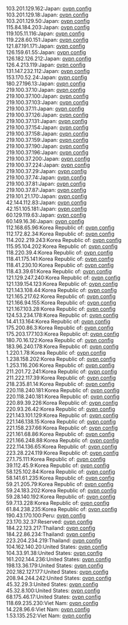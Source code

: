103.201.129.162:Japan: [ovpn config](vpn/103_201_129_162.ovpn)  
103.201.129.18:Japan: [ovpn config](vpn/103_201_129_18.ovpn)  
103.201.129.50:Japan: [ovpn config](vpn/103_201_129_50.ovpn)  
115.84.184.203:Japan: [ovpn config](vpn/115_84_184_203.ovpn)  
119.105.11.116:Japan: [ovpn config](vpn/119_105_11_116.ovpn)  
119.228.60.151:Japan: [ovpn config](vpn/119_228_60_151.ovpn)  
121.87.191.171:Japan: [ovpn config](vpn/121_87_191_171.ovpn)  
126.159.61.55:Japan: [ovpn config](vpn/126_159_61_55.ovpn)  
126.182.126.212:Japan: [ovpn config](vpn/126_182_126_212.ovpn)  
126.4.213.119:Japan: [ovpn config](vpn/126_4_213_119.ovpn)  
131.147.232.112:Japan: [ovpn config](vpn/131_147_232_112.ovpn)  
153.170.52.24:Japan: [ovpn config](vpn/153_170_52_24.ovpn)  
180.27.196.13:Japan: [ovpn config](vpn/180_27_196_13.ovpn)  
219.100.37.10:Japan: [ovpn config](vpn/219_100_37_10.ovpn)  
219.100.37.100:Japan: [ovpn config](vpn/219_100_37_100.ovpn)  
219.100.37.103:Japan: [ovpn config](vpn/219_100_37_103.ovpn)  
219.100.37.11:Japan: [ovpn config](vpn/219_100_37_11.ovpn)  
219.100.37.126:Japan: [ovpn config](vpn/219_100_37_126.ovpn)  
219.100.37.131:Japan: [ovpn config](vpn/219_100_37_131.ovpn)  
219.100.37.154:Japan: [ovpn config](vpn/219_100_37_154.ovpn)  
219.100.37.158:Japan: [ovpn config](vpn/219_100_37_158.ovpn)  
219.100.37.159:Japan: [ovpn config](vpn/219_100_37_159.ovpn)  
219.100.37.190:Japan: [ovpn config](vpn/219_100_37_190.ovpn)  
219.100.37.196:Japan: [ovpn config](vpn/219_100_37_196.ovpn)  
219.100.37.200:Japan: [ovpn config](vpn/219_100_37_200.ovpn)  
219.100.37.224:Japan: [ovpn config](vpn/219_100_37_224.ovpn)  
219.100.37.29:Japan: [ovpn config](vpn/219_100_37_29.ovpn)  
219.100.37.74:Japan: [ovpn config](vpn/219_100_37_74.ovpn)  
219.100.37.81:Japan: [ovpn config](vpn/219_100_37_81.ovpn)  
219.100.37.87:Japan: [ovpn config](vpn/219_100_37_87.ovpn)  
219.101.21.170:Japan: [ovpn config](vpn/219_101_21_170.ovpn)  
42.144.112.83:Japan: [ovpn config](vpn/42_144_112_83.ovpn)  
42.151.105.181:Japan: [ovpn config](vpn/42_151_105_181.ovpn)  
60.129.119.63:Japan: [ovpn config](vpn/60_129_119_63.ovpn)  
60.149.16.36:Japan: [ovpn config](vpn/60_149_16_36.ovpn)  
112.168.65.96:Korea Republic of: [ovpn config](vpn/112_168_65_96.ovpn)  
112.172.82.34:Korea Republic of: [ovpn config](vpn/112_172_82_34.ovpn)  
114.202.219.243:Korea Republic of: [ovpn config](vpn/114_202_219_243.ovpn)  
115.95.104.202:Korea Republic of: [ovpn config](vpn/115_95_104_202.ovpn)  
118.220.39.4:Korea Republic of: [ovpn config](vpn/118_220_39_4.ovpn)  
118.41.175.141:Korea Republic of: [ovpn config](vpn/118_41_175_141.ovpn)  
118.41.230.10:Korea Republic of: [ovpn config](vpn/118_41_230_10.ovpn)  
118.43.39.61:Korea Republic of: [ovpn config](vpn/118_43_39_61.ovpn)  
121.129.247.240:Korea Republic of: [ovpn config](vpn/121_129_247_240.ovpn)  
121.139.154.123:Korea Republic of: [ovpn config](vpn/121_139_154_123.ovpn)  
121.143.108.44:Korea Republic of: [ovpn config](vpn/121_143_108_44.ovpn)  
121.165.217.62:Korea Republic of: [ovpn config](vpn/121_165_217_62.ovpn)  
121.166.94.155:Korea Republic of: [ovpn config](vpn/121_166_94_155.ovpn)  
121.167.103.28:Korea Republic of: [ovpn config](vpn/121_167_103_28.ovpn)  
124.53.234.178:Korea Republic of: [ovpn config](vpn/124_53_234_178.ovpn)  
14.41.13.164:Korea Republic of: [ovpn config](vpn/14_41_13_164.ovpn)  
175.200.86.3:Korea Republic of: [ovpn config](vpn/175_200_86_3.ovpn)  
175.203.177.103:Korea Republic of: [ovpn config](vpn/175_203_177_103.ovpn)  
180.70.16.122:Korea Republic of: [ovpn config](vpn/180_70_16_122.ovpn)  
183.96.240.178:Korea Republic of: [ovpn config](vpn/183_96_240_178.ovpn)  
1.220.1.78:Korea Republic of: [ovpn config](vpn/1_220_1_78.ovpn)  
1.238.158.202:Korea Republic of: [ovpn config](vpn/1_238_158_202.ovpn)  
1.253.116.206:Korea Republic of: [ovpn config](vpn/1_253_116_206.ovpn)  
211.201.72.241:Korea Republic of: [ovpn config](vpn/211_201_72_241.ovpn)  
211.222.117.39:Korea Republic of: [ovpn config](vpn/211_222_117_39.ovpn)  
218.235.81.14:Korea Republic of: [ovpn config](vpn/218_235_81_14.ovpn)  
220.118.240.181:Korea Republic of: [ovpn config](vpn/220_118_240_181.ovpn)  
220.118.240.181:Korea Republic of: [ovpn config](vpn/220_118_240_181.ovpn)  
220.89.39.226:Korea Republic of: [ovpn config](vpn/220_89_39_226.ovpn)  
220.93.26.42:Korea Republic of: [ovpn config](vpn/220_93_26_42.ovpn)  
221.143.101.129:Korea Republic of: [ovpn config](vpn/221_143_101_129.ovpn)  
221.146.138.15:Korea Republic of: [ovpn config](vpn/221_146_138_15.ovpn)  
221.158.237.66:Korea Republic of: [ovpn config](vpn/221_158_237_66.ovpn)  
221.161.68.86:Korea Republic of: [ovpn config](vpn/221_161_68_86.ovpn)  
221.166.248.88:Korea Republic of: [ovpn config](vpn/221_166_248_88.ovpn)  
222.114.136.65:Korea Republic of: [ovpn config](vpn/222_114_136_65.ovpn)  
223.28.224.119:Korea Republic of: [ovpn config](vpn/223_28_224_119.ovpn)  
27.1.75.111:Korea Republic of: [ovpn config](vpn/27_1_75_111.ovpn)  
39.112.45.9:Korea Republic of: [ovpn config](vpn/39_112_45_9.ovpn)  
58.125.102.84:Korea Republic of: [ovpn config](vpn/58_125_102_84.ovpn)  
58.141.61.235:Korea Republic of: [ovpn config](vpn/58_141_61_235.ovpn)  
59.21.205.79:Korea Republic of: [ovpn config](vpn/59_21_205_79.ovpn)  
59.24.183.202:Korea Republic of: [ovpn config](vpn/59_24_183_202.ovpn)  
59.28.140.192:Korea Republic of: [ovpn config](vpn/59_28_140_192.ovpn)  
59.7.13.228:Korea Republic of: [ovpn config](vpn/59_7_13_228.ovpn)  
61.84.238.235:Korea Republic of: [ovpn config](vpn/61_84_238_235.ovpn)  
190.43.170.100:Peru: [ovpn config](vpn/190_43_170_100.ovpn)  
23.170.32.37:Reserved: [ovpn config](vpn/23_170_32_37.ovpn)  
184.22.123.217:Thailand: [ovpn config](vpn/184_22_123_217.ovpn)  
184.22.86.234:Thailand: [ovpn config](vpn/184_22_86_234.ovpn)  
223.204.234.219:Thailand: [ovpn config](vpn/223_204_234_219.ovpn)  
104.162.140.20:United States: [ovpn config](vpn/104_162_140_20.ovpn)  
104.33.91.38:United States: [ovpn config](vpn/104_33_91_38.ovpn)  
161.202.144.236:United States: [ovpn config](vpn/161_202_144_236.ovpn)  
198.13.36.179:United States: [ovpn config](vpn/198_13_36_179.ovpn)  
202.182.127.177:United States: [ovpn config](vpn/202_182_127_177.ovpn)  
208.94.244.242:United States: [ovpn config](vpn/208_94_244_242.ovpn)  
45.32.29.3:United States: [ovpn config](vpn/45_32_29_3.ovpn)  
45.32.8.100:United States: [ovpn config](vpn/45_32_8_100.ovpn)  
68.175.46.17:United States: [ovpn config](vpn/68_175_46_17.ovpn)  
118.69.235.230:Viet Nam: [ovpn config](vpn/118_69_235_230.ovpn)  
14.228.96.6:Viet Nam: [ovpn config](vpn/14_228_96_6.ovpn)  
1.53.135.252:Viet Nam: [ovpn config](vpn/1_53_135_252.ovpn)  
